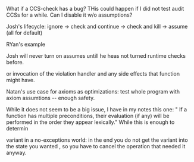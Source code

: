 What if a CCS-check has a bug? 
THis could happen if I did not test audit CCSs for a while. Can I disable it w/o assumptions?

Josh's lifecycle: ignore -> check and continue -> check and kill -> assume (all for default)

RYan's example

Josh will never turn on assumes untill he heas not turned runtime checks before.


or invocation of the violation handler and any side effects that function might have.


Natan's use case for axioms as optimizations: test whole program with axiom assumtions -- enough safety.


While it does not seem to be a big issue, I have in my notes this one: " If a function has multiple preconditions, their evaluation (if any) will be performed in the order they appear lexically."
While this is enough to determin


variant in a no-exceptions world: in the end you do not get the variant into the state you wanted , so you have to cancel the operation that needed it anyway.
